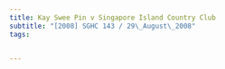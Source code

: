 ```yaml
---
title: Kay Swee Pin v Singapore Island Country Club 
subtitle: "[2008] SGHC 143 / 29\_August\_2008"
tags:


---
```


